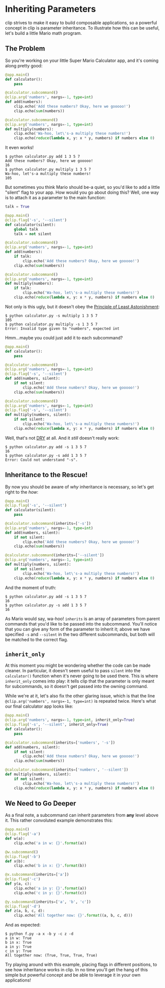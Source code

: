 # Inheriting Parameters

clip strives to make it easy to build composable applications, so a powerful concept in clip is parameter inheritance. To illustrate how this can be useful, let's build a little Mario math program.

## The Problem

So you're working on your little Super Mario Calculator app, and it's coming along pretty good:

```python
@app.main()
def calculator():
	pass

@calculator.subcommand()
@clip.arg('numbers', nargs=-1, type=int)
def add(numbers):
	clip.echo('Add these numbers? Okay, here we gooooo!')
	clip.echo(sum(numbers))

@calculator.subcommand()
@clip.arg('numbers', nargs=-1, type=int)
def multiply(numbers):
	clip.echo('Wa-hoo, let\'s-a multiply these numbers!')
	clip.echo(reduce(lambda x, y: x * y, numbers) if numbers else 0)
```

It even works!

```
$ python calculator.py add 1 3 5 7
Add these numbers? Okay, here we gooooo!
16
$ python calculator.py multiply 1 3 5 7
Wa-hoo, let's-a multiply these numbers!
105
```

But sometimes you think Mario should be-a quiet, so you'd like to add a little "silent" flag to your app. How would you go about doing this? Well, one way is to attach it as a parameter to the main function:

```python
talk = True

@app.main()
@clip.flag('-s', '--silent')
def calculator(silent):
	global talk
	talk = not silent

@calculator.subcommand()
@clip.arg('numbers', nargs=-1, type=int)
def add(numbers):
	if talk:
		clip.echo('Add these numbers? Okay, here we gooooo!')
	clip.echo(sum(numbers))

@calculator.subcommand()
@clip.arg('numbers', nargs=-1, type=int)
def multiply(numbers):
	if talk:
		clip.echo('Wa-hoo, let\'s-a multiply these numbers!')
	clip.echo(reduce(lambda x, y: x * y, numbers) if numbers else 0)
```

Not only is this ugly, but it doesn't obey the [Principle of Least Astonishment](http://en.wikipedia.org/wiki/Principle_of_least_astonishment):

```
$ python calculator.py -s multiply 1 3 5 7
105
$ python calculator.py multiply -s 1 3 5 7
Error: Invalid type given to "numbers", expected int
```

Hmm...maybe you could just add it to each subcommand?

```python
@app.main()
def calculator():
	pass

@calculator.subcommand()
@clip.arg('numbers', nargs=-1, type=int)
@clip.flag('-s', '--silent')
def add(numbers, silent):
	if not silent:
		clip.echo('Add these numbers? Okay, here we gooooo!')
	clip.echo(sum(numbers))

@calculator.subcommand()
@clip.arg('numbers', nargs=-1, type=int)
@clip.flag('-s', '--silent')
def multiply(numbers, silent):
	if not silent:
		clip.echo('Wa-hoo, let\'s-a multiply these numbers!')
	clip.echo(reduce(lambda x, y: x * y, numbers) if numbers else 0)
```

Well, that's not [DRY](http://en.wikipedia.org/wiki/Don%27t_repeat_yourself) at all. And it *still* doesn't really work:

```
$ python calculator.py add -s 1 3 5 7
16
$ python calculator.py -s add 1 3 5 7
Error: Could not understand "-s".
```

## Inheritance to the Rescue!

By now you should be aware of *why* inheritance is necessary, so let's get right to the *how*:

```python
@app.main()
@clip.flag('-s', '--silent')
def calculator(silent):
	pass

@calculator.subcommand(inherits=['-s'])
@clip.arg('numbers', nargs=-1, type=int)
def add(numbers, silent):
	if not silent:
		clip.echo('Add these numbers? Okay, here we gooooo!')
	clip.echo(sum(numbers))

@calculator.subcommand(inherits=['--silent'])
@clip.arg('numbers', nargs=-1, type=int)
def multiply(numbers, silent):
	if not silent:
		clip.echo('Wa-hoo, let\'s-a multiply these numbers!')
	clip.echo(reduce(lambda x, y: x * y, numbers) if numbers else 0)
```

And the moment of truth:

```
$ python calculator.py add -s 1 3 5 7
16
$ python calculator.py -s add 1 3 5 7
16
```

As Mario would say, wa-hoo! `inherits` is an array of parameters from parent commands that you'd like to be passed into the subcommand. You'll notice that you can give any form of the parameter to inherit it; above we have specified `-s` and `--silent` in the two different subcommands, but both will be matched to the correct flag.

## `inherit_only`

At this moment you might be wondering whether the code can be made cleaner. In particular, it doesn't seem useful to pass `silent` into the `calculator()` function when it's never going to be used there. This is where `inherit_only` comes into play: it tells clip that the parameter is only meant for subcommands, so it doesn't get passed into the owning command.

While we're at it, let's also fix the other glaring issue, which is that the line `@clip.arg('numbers', nargs=-1, type=int)` is repeated twice. Here's what our final calculator app looks like:

```python
@app.main()
@clip.arg('numbers', nargs=-1, type=int, inherit_only=True)
@clip.flag('-s', '--silent', inherit_only=True)
def calculator():
	pass

@calculator.subcommand(inherits=['numbers', '-s'])
def add(numbers, silent):
	if not silent:
		clip.echo('Add these numbers? Okay, here we gooooo!')
	clip.echo(sum(numbers))

@calculator.subcommand(inherits=['numbers', '--silent'])
def multiply(numbers, silent):
	if not silent:
		clip.echo('Wa-hoo, let\'s-a multiply these numbers!')
	clip.echo(reduce(lambda x, y: x * y, numbers) if numbers else 0)
```

## We Need to Go Deeper

As a final note, a subcommand can inherit parameters from **any** level above it. This rather convoluted example demonstrates this:

```python
@app.main()
@clip.flag('-a')
def w(a):
	clip.echo('a in w: {}'.format(a))

@w.subcommand()
@clip.flag('-b')
def x(b):
	clip.echo('b in x: {}'.format(b))

@x.subcommand(inherits=['a'])
@clip.flag('-c')
def y(a, c):
	clip.echo('a in y: {}'.format(a))
	clip.echo('c in y: {}'.format(c))

@y.subcommand(inherits=['a', 'b', 'c'])
@clip.flag('-d')
def z(a, b, c, d):
	clip.echo('All together now: {}'.format((a, b, c, d)))
```

And as expected:

```
$ python f.py -a x -b y -c z -d
a in w: True
b in x: True
a in y: True
c in y: True
All together now: (True, True, True, True)
```

Try playing around with this example, placing flags in different positions, to see how inheritance works in clip. In no time you'll get the hang of this simple but powerful concept and be able to leverage it in your own applications!

